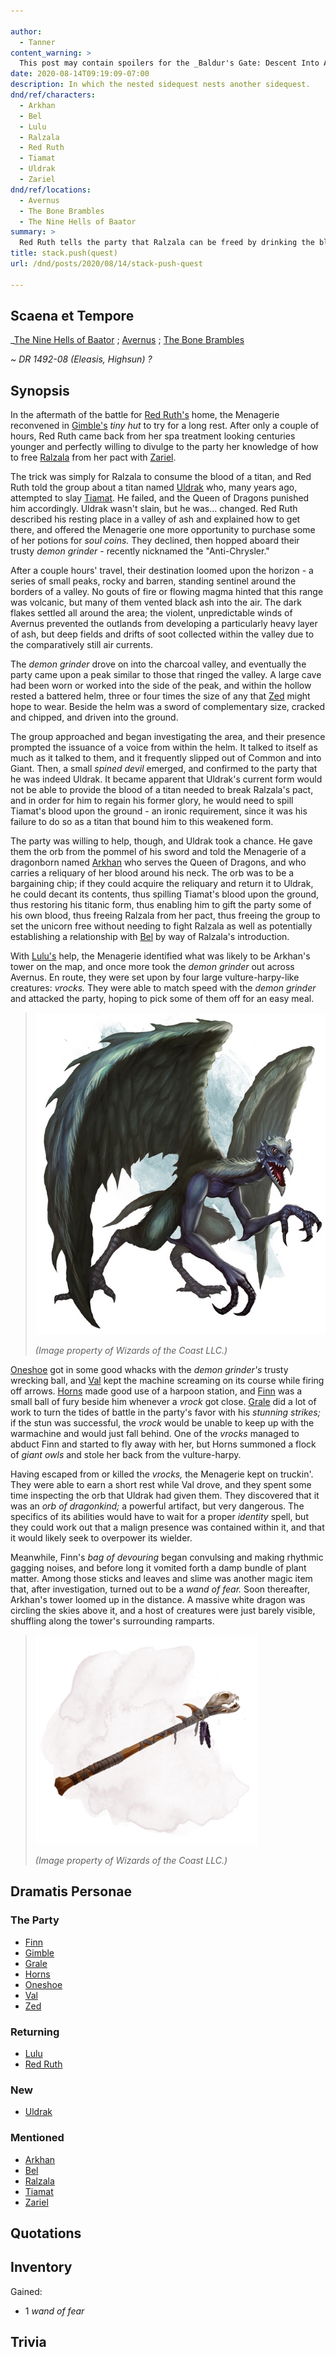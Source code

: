 ```yaml
---

author:
  - Tanner
content_warning: >
  This post may contain spoilers for the _Baldur's Gate: Descent Into Avernus_ 5e module.
date: 2020-08-14T09:19:09-07:00
description: In which the nested sidequest nests another sidequest.
dnd/ref/characters:
  - Arkhan
  - Bel
  - Lulu
  - Ralzala
  - Red Ruth
  - Tiamat
  - Uldrak
  - Zariel
dnd/ref/locations:
  - Avernus
  - The Bone Brambles
  - The Nine Hells of Baator
summary: >
  Red Ruth tells the party that Ralzala can be freed by drinking the blood of a titan, and conveniently also divulges the location of a titan named Uldrak. The Menagerie names their infernal warmachine "the Anti-Chrysler" and goes to pay Uldrak a visit, but they're diverted yet again by the need to restore his titan form. They set course for Arkhan's tower, and are attacked by vrocks along the way.
title: stack.push(quest)
url: /dnd/posts/2020/08/14/stack-push-quest

---
```


## Scaena et Tempore

_[The Nine Hells of Baator](the-nine-hells-of-baator.md) ; [Avernus](/dnd/locations/avernus) ; [The Bone Brambles](/dnd/locations/the-bone-brambles)

_~ DR 1492-08 (Eleasis, Highsun) ?_

## Synopsis

In the aftermath of the battle for [Red Ruth's](/dnd/npcs/red-ruth) home, the Menagerie reconvened in [Gimble's](/dnd/characters/gimble-the-diviner) _tiny hut_ to try for a long rest. After only a couple of hours, Red Ruth came back from her spa treatment looking centuries younger and perfectly willing to divulge to the party her knowledge of how to free [Ralzala](/dnd/npcs/ralzala) from her pact with [Zariel](/dnd/npcs/zariel).

The trick was simply for Ralzala to consume the blood of a titan, and Red Ruth told the group about a titan named [Uldrak](/dnd/npcs/uldrak) who, many years ago, attempted to slay [Tiamat](/dnd/npcs/tiamat). He failed, and the Queen of Dragons punished him accordingly. Uldrak wasn't slain, but he was... changed. Red Ruth described his resting place in a valley of ash and explained how to get there, and offered the Menagerie one more opportunity to purchase some of her potions for _soul coins._ They declined, then hopped aboard their trusty _demon grinder_ - recently nicknamed the "Anti-Chrysler."

After a couple hours' travel, their destination loomed upon the horizon - a series of small peaks, rocky and barren, standing sentinel around the borders of a valley. No gouts of fire or flowing magma hinted that this range was volcanic, but many of them vented black ash into the air. The dark flakes settled all around the area; the violent, unpredictable winds of Avernus prevented the outlands from developing a particularly heavy layer of ash, but deep fields and drifts of soot collected within the valley due to the comparatively still air currents.

The _demon grinder_ drove on into the charcoal valley, and eventually the party came upon a peak similar to those that ringed the valley. A large cave had been worn or worked into the side of the peak, and within the hollow rested a battered helm, three or four times the size of any that [Zed](/dnd/characters/zed) might hope to wear. Beside the helm was a sword of complementary size, cracked and chipped, and driven into the ground.

The group approached and began investigating the area, and their presence prompted the issuance of a voice from within the helm. It talked to itself as much as it talked to them, and it frequently slipped out of Common and into Giant. Then, a small _spined devil_ emerged, and confirmed to the party that he was indeed Uldrak. It became apparent that Uldrak's current form would not be able to provide the blood of a titan needed to break Ralzala's pact, and in order for him to regain his former glory, he would need to spill Tiamat's blood upon the ground - an ironic requirement, since it was his failure to do so as a titan that bound him to this weakened form.

The party was willing to help, though, and Uldrak took a chance. He gave them the orb from the pommel of his sword and told the Menagerie of a dragonborn named [Arkhan](/dnd/npcs/arkhan) who serves the Queen of Dragons, and who carries a reliquary of her blood around his neck. The orb was to be a bargaining chip; if they could acquire the reliquary and return it to Uldrak, he could decant its contents, thus spilling Tiamat's blood upon the ground, thus restoring his titanic form, thus enabling him to gift the party some of his own blood, thus freeing Ralzala from her pact, thus freeing the group to set the unicorn free without needing to fight Ralzala as well as potentially establishing a relationship with [Bel](/dnd/npcs/bel) by way of Ralzala's introduction.

With [Lulu's](/dnd/npcs/lulu) help, the Menagerie identified what was likely to be Arkhan's tower on the map, and once more took the _demon grinder_ out across Avernus. En route, they were set upon by four large vulture-harpy-like creatures: _vrocks._ They were able to match speed with the _demon grinder_ and attacked the party, hoping to pick some of them off for an easy meal.

> ![vrock](/images/dnd/monster-vrock.png)
>
> _(Image property of Wizards of the Coast LLC.)_

[Oneshoe](/dnd/characters/oneshoe) got in some good whacks with the _demon grinder's_ trusty wrecking ball, and [Val](/dnd/characters/val) kept the machine screaming on its course while firing off arrows. [Horns](/dnd/characters/horns) made good use of a harpoon station, and [Finn](dnd/characters/finn) was a small ball of fury beside him whenever a _vrock_ got close. [Grale](/dnd/characters/grale) did a lot of work to turn the tides of battle in the party's favor with his _stunning strikes;_ if the stun was successful, the _vrock_ would be unable to keep up with the warmachine and would just fall behind. One of the _vrocks_ managed to abduct Finn and started to fly away with her, but Horns summoned a flock of _giant owls_ and stole her back from the vulture-harpy.

Having escaped from or killed the _vrocks,_ the Menagerie kept on truckin'. They were able to earn a short rest while Val drove, and they spent some time inspecting the orb that Uldrak had given them. They discovered that it was an _orb of dragonkind;_ a powerful artifact, but very dangerous. The specifics of its abilities would have to wait for a proper _identity_ spell, but they could work out that a malign presence was contained within it, and that it would likely seek to overpower its wielder.

Meanwhile, Finn's _bag of devouring_ began convulsing and making rhythmic gagging noises, and before long it vomited forth a damp bundle of plant matter. Among those sticks and leaves and slime was another magic item that, after investigation, turned out to be a _wand of fear._ Soon thereafter, Arkhan's tower loomed up in the distance. A massive white dragon was circling the skies above it, and a host of creatures were just barely visible, shuffling along the tower's surrounding ramparts.

> ![wand of fear](/images/dnd/magic-item-wand-of-fear.png)
>
> _(Image property of Wizards of the Coast LLC.)_

## Dramatis Personae

### The Party

- [Finn](/dnd/characters/finn)
- [Gimble](/dnd/characters/gimble-the-diviner)
- [Grale](/dnd/characters/grale)
- [Horns](/dnd/characters/horns)
- [Oneshoe](/dnd/characters/oneshoe)
- [Val](/dnd/characters/val)
- [Zed](/dnd/characters/zed)

### Returning

- [Lulu](/dnd/npcs/lulu)
- [Red Ruth](/dnd/npcs/red-ruth)

### New

- [Uldrak](/dnd/npcs/uldrak)

### Mentioned

- [Arkhan](/dnd/npcs/arkhan)
- [Bel](/dnd/npcs/bel)
- [Ralzala](/dnd/npcs/ralzala)
- [Tiamat](/dnd/npcs/tiamat)
- [Zariel](/dnd/npcs/zariel)

## Quotations

## Inventory

Gained:
- 1 _wand of fear_

## Trivia